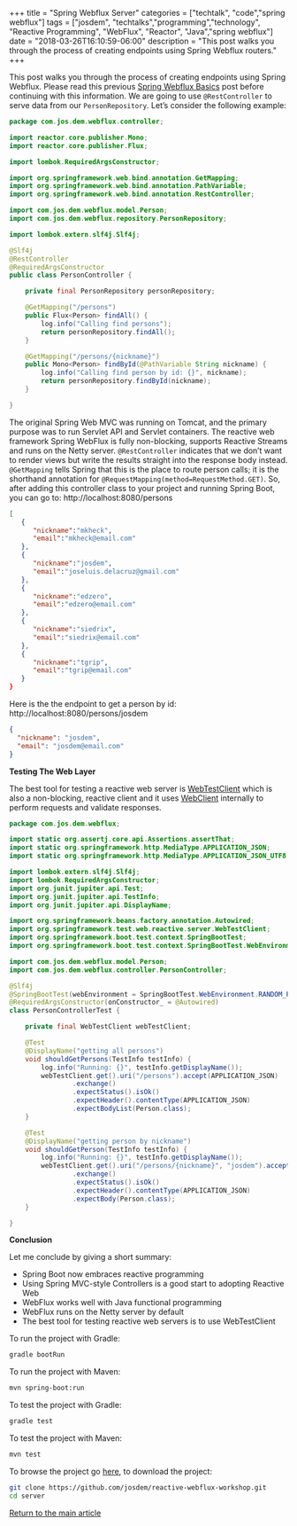 +++
title =  "Spring Webflux Server"
categories = ["techtalk", "code","spring webflux"]
tags = ["josdem", "techtalks","programming","technology", "Reactive Programming", "WebFlux", "Reactor", "Java","spring webflux"]
date = "2018-03-26T16:10:59-06:00"
description = "This post walks you through the process of creating endpoints using Spring Webflux routers."
+++

This post walks you through the process of creating endpoints using Spring Webflux. Please read this previous [Spring Webflux Basics](/techtalk/spring/spring_webflux_basics) post before continuing with this information. We are going to use `@RestController` to serve data from our `PersonRepository`. Let’s consider the following example:

```java
package com.jos.dem.webflux.controller;

import reactor.core.publisher.Mono;
import reactor.core.publisher.Flux;

import lombok.RequiredArgsConstructor;

import org.springframework.web.bind.annotation.GetMapping;
import org.springframework.web.bind.annotation.PathVariable;
import org.springframework.web.bind.annotation.RestController;

import com.jos.dem.webflux.model.Person;
import com.jos.dem.webflux.repository.PersonRepository;

import lombok.extern.slf4j.Slf4j;

@Slf4j
@RestController
@RequiredArgsConstructor
public class PersonController {

    private final PersonRepository personRepository;

    @GetMapping("/persons")
    public Flux<Person> findAll() {
        log.info("Calling find persons");
        return personRepository.findAll();
    }

    @GetMapping("/persons/{nickname}")
    public Mono<Person> findById(@PathVariable String nickname) {
        log.info("Calling find person by id: {}", nickname);
        return personRepository.findById(nickname);
    }

}
```

The original Spring Web MVC was running on Tomcat, and the primary purpose was to run Servlet API and Servlet containers. The reactive web framework Spring WebFlux is fully non-blocking, supports Reactive Streams and runs on the Netty server. `@RestController` indicates that we don’t want to render views but write the results straight into the response body instead. `@GetMapping` tells Spring that this is the place to route person calls; it is the shorthand annotation for `@RequestMapping(method=RequestMethod.GET)`. So, after adding this controller class to your project and running Spring Boot, you can go to: http://localhost:8080/persons

```json
[
   {
      "nickname":"mkheck",
      "email":"mkheck@email.com"
   },
   {
      "nickname":"josdem",
      "email":"joseluis.delacruz@gmail.com"
   },
   {
      "nickname":"edzero",
      "email":"edzero@email.com"
   },
   {
      "nickname":"siedrix",
      "email":"siedrix@email.com"
   },
   {
      "nickname":"tgrip",
      "email":"tgrip@email.com"
   }
}
```

Here is the the endpoint to get a person by id: http://localhost:8080/persons/josdem

```json
{
  "nickname": "josdem",
  "email": "josdem@email.com"
}
```

**Testing The Web Layer**

The best tool for testing a reactive web server is [WebTestClient](https://docs.spring.io/spring/docs/current/javadoc-api/org/springframework/test/web/reactive/server/WebTestClient.html) which is also a non-blocking, reactive client and it uses [WebClient](https://docs.spring.io/spring-boot/docs/current/reference/html/boot-features-webclient.html) internally to perform requests and validate responses.

```java
package com.jos.dem.webflux;

import static org.assertj.core.api.Assertions.assertThat;
import static org.springframework.http.MediaType.APPLICATION_JSON;
import static org.springframework.http.MediaType.APPLICATION_JSON_UTF8;

import lombok.extern.slf4j.Slf4j;
import lombok.RequiredArgsConstructor;
import org.junit.jupiter.api.Test;
import org.junit.jupiter.api.TestInfo;
import org.junit.jupiter.api.DisplayName;

import org.springframework.beans.factory.annotation.Autowired;
import org.springframework.test.web.reactive.server.WebTestClient;
import org.springframework.boot.test.context.SpringBootTest;
import org.springframework.boot.test.context.SpringBootTest.WebEnvironment;

import com.jos.dem.webflux.model.Person;
import com.jos.dem.webflux.controller.PersonController;

@Slf4j
@SpringBootTest(webEnvironment = SpringBootTest.WebEnvironment.RANDOM_PORT)
@RequiredArgsConstructor(onConstructor_ = @Autowired)
class PersonControllerTest {

    private final WebTestClient webTestClient;

    @Test
    @DisplayName("getting all persons")
    void shouldGetPersons(TestInfo testInfo) {
        log.info("Running: {}", testInfo.getDisplayName());
        webTestClient.get().uri("/persons").accept(APPLICATION_JSON)
                .exchange()
                .expectStatus().isOk()
                .expectHeader().contentType(APPLICATION_JSON)
                .expectBodyList(Person.class);
    }

    @Test
    @DisplayName("getting person by nickname")
    void shouldGetPerson(TestInfo testInfo) {
        log.info("Running: {}", testInfo.getDisplayName());
        webTestClient.get().uri("/persons/{nickname}", "josdem").accept(APPLICATION_JSON)
                .exchange()
                .expectStatus().isOk()
                .expectHeader().contentType(APPLICATION_JSON)
                .expectBody(Person.class);
    }

}
```

**Conclusion**

Let me conclude by giving a short summary:

* Spring Boot now embraces reactive programming
* Using Spring MVC-style Controllers is a good start to adopting Reactive Web
* WebFlux works well with Java functional programming
* WebFlux runs on the Netty server by default
* The best tool for testing reactive web servers is to use WebTestClient

To run the project with Gradle:

```bash
gradle bootRun
```

To run the project with Maven:

```bash
mvn spring-boot:run
```

To test the project with Gradle:

```bash
gradle test
```

To test the project with Maven:

```bash
mvn test
```

To browse the project go [here](https://github.com/josdem/reactive-webflux-workshop), to download the project:

```bash
git clone https://github.com/josdem/reactive-webflux-workshop.git
cd server
```


[Return to the main article](/techtalk/spring#Spring_Boot_Reactive)

